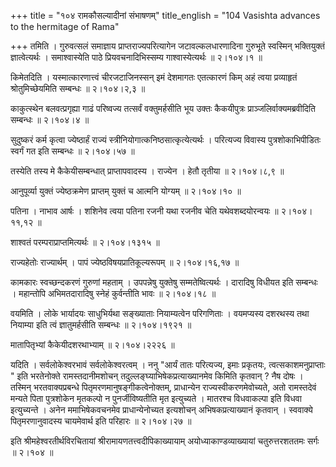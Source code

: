 +++
title = "१०४ रामकौसल्यादीनां संभाषणम्"
title_english = "104 Vasishta advances to the hermitage of Rama"

+++
तमिति । गुरुवत्सलं समाज्ञाय प्राप्तराज्यपरित्यागेन जटावल्कलधारणादिना गुरुभूते स्वस्मिन् भक्तियुक्तं ज्ञात्वेत्यर्थः । समाश्वास्येति पाठे प्रियवचनादिभिस्सम्य गाश्वास्येत्यर्थः  ॥  २।१०४।१  ॥   

  

किमेतदिति । यस्मात्कारणात्त्वं चीरजटाजिनस्सन् इमं देशमागतः एतत्कारणं किम् अहं त्वया प्रव्याहृतं श्रोतुमिच्छेयमिति सम्बन्धः  ॥  २।१०४।२,३  ॥   

  

काकुत्स्थेन बलवत्प्रगृह्या गाढं परिष्वज्य तत्सर्वं वक्तुमर्हसीति भूय उक्तः कैकयीपुत्रः प्राञ्जलिर्वाक्यमब्रवीदिति सम्बन्धः  ॥  २।१०४।४  ॥   

  

सुदुष्करं कर्म कृत्वा ज्येष्ठार्हं राज्यं स्त्रीनियोगात्कनिष्ठसात्कृत्येत्यर्थः । परित्यज्य विवास्य पुत्रशोकाभिपीडितः स्वर्गं गत इति सम्बन्धः  ॥  २।१०४।५७  ॥   

  

तस्येति तस्य मे कैकेयीसम्बन्धात् प्राप्तापवादस्य । राज्येन । हेतौ तृतीया  ॥  २।१०४।८,९  ॥   

  

आनुपूर्व्या युक्तं ज्येष्ठक्रमेण प्राप्तम् युक्तं च आत्मनि योग्यम्  ॥  २।१०४।१०  ॥   

  

पतिना । नाभाव आर्षः । शशिनेव त्वया पतिना रजनी यथा रजनीव चेति यथेवशब्दयोरन्वयः  ॥  २।१०४।११,१२  ॥   

  

शाश्वतं परम्पराप्राप्तमित्यर्थः  ॥  २।१०४।१३१५  ॥   

  

राज्यहेतोः राज्यार्थम् । पापं ज्येष्ठविषयप्रातिकूल्यरूपम्  ॥  २।१०४।१६,१७  ॥   

  

कामकारः स्वच्छन्दकरणं गुरुणां महताम् । उपपन्नेषु युक्तेषु सम्मतेष्वित्यर्थः । दारादिषु विधीयत इति सम्बन्धः । महान्तोपि अभिमतदारादिषु स्नेहं कुर्वन्तीति भावः  ॥  २।१०४।१८  ॥   

  

वयमिति । लोके भार्यादयः साधुभिर्यथा सङ्ख्याताः नियाम्यत्वेन परिगणिताः । वयमप्यस्य दशरथस्य तथा नियाम्या इति त्वं ज्ञातुमर्हसीति सम्बन्धः  ॥  २।१०४।१९२१  ॥   

  

मातापितृभ्यां कैकेयीदशरथाभ्याम्  ॥  २।१०४।२२२६  ॥   

  

यदिति । सर्वलोकेश्वरभावं सर्वलोकेश्वरत्वम् । ननु "आर्यं तातः परित्यज्य, इमाः प्रकृतयः, त्वत्सकाशमनुप्राप्ताः " इति भरतेनोक्ते रामस्तदानीमशोचन् तदुल्लङ्घ्याभिषेकप्रत्याख्यानमेव किमिति कृतवान् ? नैष दोषः । तस्मिन् भरतवाक्यप्रबन्धे पितृमरणमानुषङ्गीकत्वेनोक्तम्, प्राधान्येन राज्यस्वीकरणमेवोच्यते, अतो रामस्तदेवं मन्यते पिता पुत्रशोकेन मृतकल्पो न पुनर्जीविष्यतीति मृत इत्युच्यते । मातरश्च विधवाकल्पा इति विधवा इत्युच्यन्ते । अनेन ममाभिषेकवचनमेव प्राधान्येनोच्यत इत्यशोचन् अभिषकप्रत्याख्यानं कृतवान् । स्ववाक्ये पितृमरणानुवादस्य चायमेवार्थ इति परिहारः  ॥  २।१०४।२७  ॥   

  

इति श्रीमहेश्वरतीर्थविरचितायां श्रीरामायणतत्त्वदीपिकाख्यायाम् अयोध्याकाण्डव्याख्यायां चतुरुत्तरशततमः सर्गः  ॥  २।१०४  ॥   

  

  

